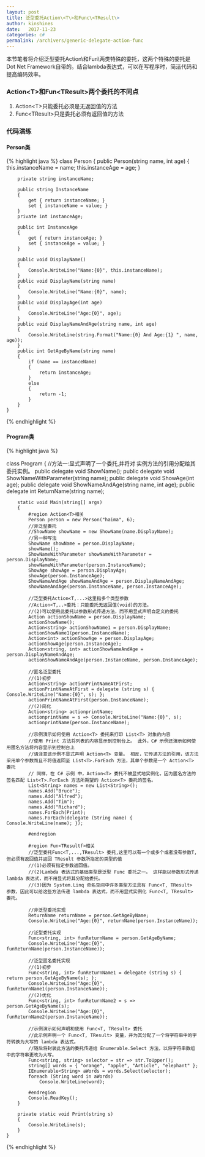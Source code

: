 ```yaml
---
layout: post
title: 泛型委托Action\<T\>和Func\<TResult\>
author: kinshines
date:   2017-11-23
categories: c#
permalink: /archivers/generic-delegate-action-func
---
```


<p class="lead">本节笔者将介绍泛型委托Action\<T\>和Fun\<TResult\>两类特殊的委托，这两个特殊的委托是Dot Net Framework自带的。结合lambda表达式，可以在写程序时，简洁代码和提高编码效率。</p>

### Action\<T\>和Fun\<TResult\>两个委托的不同点
1. Action\<T\>只能委托必须是无返回值的方法
2. Func\<TResult\>只是委托必须有返回值的方法

### 代码演练
#### Person类
{% highlight java %}
class Person
    {
        public Person(string name, int age)
        {
            this.instanceName = name;
            this.instanceAge = age;
        }

        private string instanceName;

        public string InstanceName
        {
            get { return instanceName; }
            set { instanceName = value; }
        }
        private int instanceAge;

        public int InstanceAge
        {
            get { return instanceAge; }
            set { instanceAge = value; }
        }

        public void DisplayName()
        {
            Console.WriteLine("Name:{0}", this.instanceName);
        }
        public void DisplayName(string name)
        {
            Console.WriteLine("Name:{0}", name);
        }
        public void DisplayAge(int age)
        {
            Console.WriteLine("Age:{0}", age);
        }
        public void DisplayNameAndAge(string name, int age)
        {
            Console.WriteLine(string.Format("Name:{0} And Age:{1} ", name, age));
        }
        public int GetAgeByName(string name)
        {
            if (name == instanceName)
            {
                return instanceAge;
            }
            else
            {
                return -1;
            }
        }
    }
{% endhighlight %}

#### Program类

{% highlight java %}

class Program
    {
        //方法一:显式声明了一个委托,并将对 实例方法的引用分配给其委托实例。
        public delegate void ShowName();
        public delegate void ShowNameWithParameter(string name);
        public delegate void ShowAge(int age);
        public delegate void ShowNameAndAge(string name, int age);
        public delegate int ReturnName(string name);

        static void Main(string[] args)
        {
            #region Action<T>相关
            Person person = new Person("haima", 6);
            //非泛型委托
            //ShowName showName = new ShowName(name.DisplayName);
            //另一种写法
            ShowName showName = person.DisplayName;
            showName();
            ShowNameWithParameter showNameWithParameter = person.DisplayName;
            showNameWithParameter(person.InstanceName);
            ShowAge showAge = person.DisplayAge;
            showAge(person.InstanceAge);
            ShowNameAndAge showNameAndAge = person.DisplayNameAndAge;
            showNameAndAge(person.InstanceName, person.InstanceAge);

            //泛型委托Action<T,...>这里指多个类型参数
            //Action<T,..>委托：只能委托无返回值(void)的方法。
            //(2)可以使用此委托以参数形式传递方法，而不用显式声明自定义的委托 
            Action actionShowName = person.DisplayName;
            actionShowName();
            Action<string> actionShowName1 = person.DisplayName;
            actionShowName1(person.InstanceName);
            Action<int> actionShowAge = person.DisplayAge;
            actionShowAge(person.InstanceAge);
            Action<string, int> actionShowNameAndAge = person.DisplayNameAndAge;
            actionShowNameAndAge(person.InstanceName, person.InstanceAge);

            //匿名泛型委托
            //(1)初步
            Action<string> actionPrintNameAtFirst;
            actionPrintNameAtFirst = delegate (string s) { Console.WriteLine("Name:{0}", s); };
            actionPrintNameAtFirst(person.InstanceName);
            //(2)简化
            Action<string> actionprintName;
            actionprintName = s => Console.WriteLine("Name:{0}", s);
            actionprintName(person.InstanceName);

            //示例演示如何使用 Action<T> 委托来打印 List<T> 对象的内容
            //使用 Print 方法将列表的内容显示到控制台上。 此外，C# 示例还演示如何使用匿名方法将内容显示到控制台上
            //请注意该示例不显式声明 Action<T> 变量。 相反，它传递方法的引用，该方法采用单个参数而且不将值返回至 List<T>.ForEach 方法，其单个参数是一个 Action<T> 委托
            // 同样，在 C# 示例 中，Action<T> 委托不被显式地实例化，因为匿名方法的签名匹配 List<T>.ForEach 方法所期望的 Action<T> 委托的签名。
            List<String> names = new List<String>();
            names.Add("Bruce");
            names.Add("Alfred");
            names.Add("Tim");
            names.Add("Richard");
            names.ForEach(Print);
            names.ForEach(delegate (String name) { Console.WriteLine(name); });

            #endregion

            #region Fun<TResultf>相关
            //泛型委托Func<T,...,TResult> 委托,这里可以有一个或多个或者没有参数T,但必须有返回值并返回 TResult 参数所指定的类型的值
            //(1)必须有指定参数返回值。
            //(2)Lambda 表达式的基础类型是泛型 Func 委托之一。 这样能以参数形式传递 lambda 表达式，而不用显式将其分配给委托。
            //(3)因为 System.Linq 命名空间中许多类型方法具有 Func<T, TResult> 参数，因此可以给这些方法传递 lambda 表达式，而不用显式实例化 Func<T, TResult> 委托。

            //非泛型委托实现
            ReturnName returnName = person.GetAgeByName;
            Console.WriteLine("Age:{0}", returnName(person.InstanceName));

            //泛型委托实现
            Func<string, int> funReturnName = person.GetAgeByName;
            Console.WriteLine("Age:{0}", funReturnName(person.InstanceName));

            //泛型匿名委托实现
            //(1)初步
            Func<string, int> funReturnName1 = delegate (string s) { return person.GetAgeByName(s); };
            Console.WriteLine("Age:{0}", funReturnName1(person.InstanceName));
            //(2)优化
            Func<string, int> funReturnName2 = s => person.GetAgeByName(s);
            Console.WriteLine("Age:{0}", funReturnName2(person.InstanceName));

            //示例演示如何声明和使用 Func<T, TResult> 委托
            //此示例声明一个 Func<T, TResult> 变量，并为其分配了一个将字符串中的字符转换为大写的 lambda 表达式。
            //随后将封装此方法的委托传递给 Enumerable.Select 方法，以将字符串数组中的字符串更改为大写。 
            Func<string, string> selector = str => str.ToUpper();
            string[] words = { "orange", "apple", "Article", "elephant" };
            IEnumerable<String> aWords = words.Select(selector);
            foreach (String word in aWords)
                Console.WriteLine(word);

            #endregion
            Console.ReadKey();
        }

        private static void Print(string s)
        {
            Console.WriteLine(s);
        }
    }

{% endhighlight %}